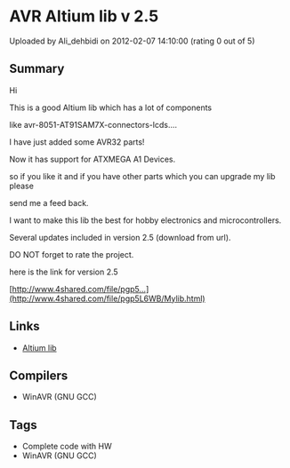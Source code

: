# AVR Altium lib v 2.5

Uploaded by Ali_dehbidi on 2012-02-07 14:10:00 (rating 0 out of 5)

## Summary

Hi  

This is a good Altium lib which has a lot of components  

like avr-8051-AT91SAM7X-connectors-lcds....  

I have just added some AVR32 parts!  

Now it has support for ATXMEGA A1 Devices.  

so if you like it and if you have other parts which you can upgrade my lib please  

send me a feed back.  

I want to make this lib the best for hobby electronics and microcontrollers.


Several updates included in version 2.5 (download from url).


DO NOT forget to rate the project. 


here is the link for version 2.5  

[http://www.4shared.com/file/pgp5...](http://www.4shared.com/file/pgp5L6WB/Mylib.html)

## Links

- [Altium lib](http://rapidshare.com/files/202820900/Altium_libv1.5.zip)

## Compilers

- WinAVR (GNU GCC)

## Tags

- Complete code with HW
- WinAVR (GNU GCC)
